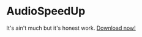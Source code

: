 # AudioSpeedUp
It's ain't much but it's honest work.
[Download now!](https://github.com/bonsky97/AudioSpeedUp/raw/master/AudioSpeedUp.apk)
